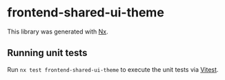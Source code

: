 # frontend-shared-ui-theme

This library was generated with [Nx](https://nx.dev).

## Running unit tests

Run `nx test frontend-shared-ui-theme` to execute the unit tests via [Vitest](https://vitest.dev/).
